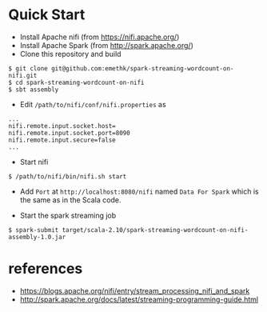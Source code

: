 # Quick Start

- Install Apache nifi (from https://nifi.apache.org/)
- Install Apache Spark (from http://spark.apache.org/)
- Clone this repository and build

```
$ git clone git@github.com:emethk/spark-streaming-wordcount-on-nifi.git
$ cd spark-streaming-wordcount-on-nifi
$ sbt assembly
```
- Edit `/path/to/nifi/conf/nifi.properties` as

```
...
nifi.remote.input.socket.host=
nifi.remote.input.socket.port=8090
nifi.remote.input.secure=false
...
```
- Start nifi

```
$ /path/to/nifi/bin/nifi.sh start
```

- Add `Port` at `http://localhost:8080/nifi` named `Data For Spark` which is the same as in the Scala code.

- Start the spark streaming job

```
$ spark-submit target/scala-2.10/spark-streaming-wordcount-on-nifi-assembly-1.0.jar
```

# references
- https://blogs.apache.org/nifi/entry/stream_processing_nifi_and_spark
- http://spark.apache.org/docs/latest/streaming-programming-guide.html
